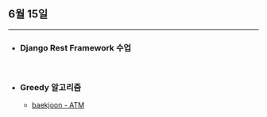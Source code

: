 ## 6월 15일


***

* ### Django Rest Framework 수업

<br>

* ### Greedy 알고리즘 
  * [baekjoon - ATM](https://github.com/CureLatte/Bae_joonHub/tree/main/%EB%B0%B1%EC%A4%80/Silver/11399.%E2%80%85ATM)